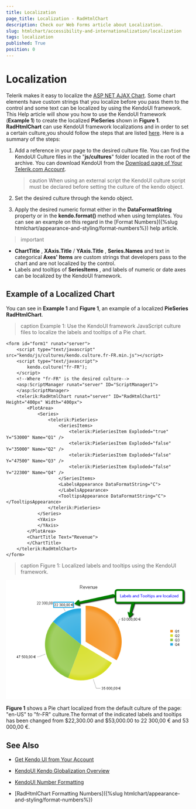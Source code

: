 ```yaml
---
title: Localization
page_title: Localization - RadHtmlChart
description: Check our Web Forms article about Localization.
slug: htmlchart/accessibility-and-internationalization/localization
tags: localization
published: True
position: 0
---
```


# Localization

Telerik makes it easy to localize the [ASP NET AJAX Chart](https://www.telerik.com/products/aspnet-ajax/html-chart.aspx). Some chart elements have custom strings that you localize before you pass them to the control and some text can be localized by using the KendoUI framework. This Help article will show you how to use the KendoUI framework (**Example 1**) to create the localized **PieSeries** shown in **Figure 1**.	**RadHtmlChart** can use KendoUI framework localizations and in order to set a certain culture,you should follow the steps that are listed [here](http://docs.kendoui.com/getting-started/framework/globalization/overview). Here is a summary of the steps:

1. Add a reference in your page to the desired culture file. You can find the KendoUI Culture files in the "**js/cultures**" folder located in the root of the archive. You can download KendoUI from the [Download page of Your Telerik.com Account](https://www.telerik.com/account/product-download?product=KENDOUICOMPLETE).

	>caution When using an external script the KendoUI culture script must be declared before setting the culture of the kendo object.

1. Set the desired culture through the kendo object.

1. Apply the desired numeric format either in the **DataFormatString** property or in the **kendo.format()** method when using templates. You can see an example on this regard in the [Format Numbers]({%slug htmlchart/appearance-and-styling/format-numbers%}) help article.

>important 
*  **ChartTitle** , **XAxis.Title** / **YAxis.Title** , **Series.Names** and text in categorical **Axes' Items** are custom strings that developers pass to the chart and are not localized by the control.
* Labels and tooltips of **SeriesItems** , and labels of numeric or date axes can be localized by the KendoUI framework.


## Example of a Localized Chart

You can see in **Example 1** and **Figure 1**, an example of a localized **PieSeries RadHtmlChart**.

>caption Example 1: Use the KendoUI framework JavaScript culture files to localize the labels and tooltips of a Pie chart.

````ASP.NET
<form id="form1" runat="server">
	<script type="text/javascript" src="kendo/js/cultures/kendo.culture.fr-FR.min.js"></script>
	<script type="text/javascript">
		kendo.culture("fr-FR");
	</script>
	<!--Where "fr-FR" is the desired culture-->
	<asp:ScriptManager runat="server" ID="ScriptManager1">
	</asp:ScriptManager>
	<telerik:RadHtmlChart runat="server" ID="RadHtmlChart1" Height="400px" Width="400px">
		<PlotArea>
			<Series>
				<telerik:PieSeries>
					<SeriesItems>
						<telerik:PieSeriesItem Exploded="true" Y="53000" Name="Q1" />
						<telerik:PieSeriesItem Exploded="false" Y="35000" Name="Q2" />
						<telerik:PieSeriesItem Exploded="false" Y="47500" Name="Q3" />
						<telerik:PieSeriesItem Exploded="false" Y="22300" Name="Q4" />
					</SeriesItems>
					<LabelsAppearance DataFormatString="C">
					</LabelsAppearance>
					<TooltipsAppearance DataFormatString="C"></TooltipsAppearance>
				</telerik:PieSeries>
			</Series>
			<YAxis>
			</YAxis>
		</PlotArea>
		<ChartTitle Text="Revenue">
		</ChartTitle>
	</telerik:RadHtmlChart>
</form>
````

>caption Figure 1: Localized labels and tooltips using the KendoUI framework.

![htmlchart-localization](images/htmlchart-localization.png)

**Figure 1** shows a Pie chart localized from the default culture of the page: "en-US" to "fr-FR" culture.The format of the indicated labels and tooltips has been changed from $22,300.00 and $53,000.00 to 22 300,00 € and 53 000,00 €.

## See Also

 * [Get Kendo UI from Your Account](https://www.telerik.com/account/product-download?product=KENDOUICOMPLETE)

 * [KendoUI Kendo Globalization Overview](http://docs.kendoui.com/getting-started/framework/globalization/overview)

 * [KendoUI Number Formatting](http://docs.kendoui.com/getting-started/framework/globalization/numberformatting)

 * [RadHtmlChart Formatting Numbers]({%slug htmlchart/appearance-and-styling/format-numbers%})

